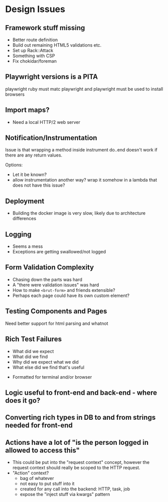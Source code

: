 # Design Issues

## Framework stuff missing

* Better route definition
* Build out remaining HTML5 validations etc.
* Set up Rack::Attack
* Something with CSP
* Fix chokidar/foreman

## Playwright versions is a PITA

playwright ruby must matc playwright and playwright must be used to install browsers

## Import maps?

* Need a local HTTP/2 web server

## Notification/Instrumentation

Issue is that wrapping a method inside instrument do..end doesn't work if there are any return values.

Options:

* Let it be known?
* allow instrumentation another way?  wrap it somehow in a lambda that does not have this issue?

## Deployment 

* Building the docker image is very slow, likely due to architecture differences

## Logging

* Seems a mess
* Exceptions are getting swallowed/not logged

## Form Validation Complexity

* Chasing down the parts was hard
* A "there were validation issues" was hard
* How to make `<brut-form>` and friends extensible?
* Perhaps each page could have its own custom element?

## Testing Components and Pages

Need better support for html parsing and whatnot

## Rich Test Failures

* What did we expect
* What did we find
* Why did we expect what we did
* What else did we find that's useful

- Formatted for terminal and/or browser

## Logic useful to front-end and back-end - where does it go?

## Converting rich types in DB to and from strings needed for front-end

## Actions have a lot of "is the person logged in allowed to access this"

* This could be put into the "request context" concept, however the request context should really be scoped to the HTTP request.
* "Action" context?
    - bag of whatever
    - not easy to put stuff into it
    - created for any call into the backend: HTTP, task, job
    - expose the "inject stuff via kwargs" pattern




